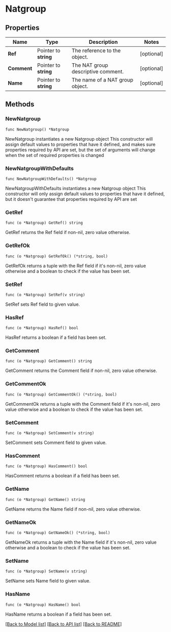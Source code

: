 # Natgroup

## Properties

Name | Type | Description | Notes
------------ | ------------- | ------------- | -------------
**Ref** | Pointer to **string** | The reference to the object. | [optional] 
**Comment** | Pointer to **string** | The NAT group descriptive comment. | [optional] 
**Name** | Pointer to **string** | The name of a NAT group object. | [optional] 

## Methods

### NewNatgroup

`func NewNatgroup() *Natgroup`

NewNatgroup instantiates a new Natgroup object
This constructor will assign default values to properties that have it defined,
and makes sure properties required by API are set, but the set of arguments
will change when the set of required properties is changed

### NewNatgroupWithDefaults

`func NewNatgroupWithDefaults() *Natgroup`

NewNatgroupWithDefaults instantiates a new Natgroup object
This constructor will only assign default values to properties that have it defined,
but it doesn't guarantee that properties required by API are set

### GetRef

`func (o *Natgroup) GetRef() string`

GetRef returns the Ref field if non-nil, zero value otherwise.

### GetRefOk

`func (o *Natgroup) GetRefOk() (*string, bool)`

GetRefOk returns a tuple with the Ref field if it's non-nil, zero value otherwise
and a boolean to check if the value has been set.

### SetRef

`func (o *Natgroup) SetRef(v string)`

SetRef sets Ref field to given value.

### HasRef

`func (o *Natgroup) HasRef() bool`

HasRef returns a boolean if a field has been set.

### GetComment

`func (o *Natgroup) GetComment() string`

GetComment returns the Comment field if non-nil, zero value otherwise.

### GetCommentOk

`func (o *Natgroup) GetCommentOk() (*string, bool)`

GetCommentOk returns a tuple with the Comment field if it's non-nil, zero value otherwise
and a boolean to check if the value has been set.

### SetComment

`func (o *Natgroup) SetComment(v string)`

SetComment sets Comment field to given value.

### HasComment

`func (o *Natgroup) HasComment() bool`

HasComment returns a boolean if a field has been set.

### GetName

`func (o *Natgroup) GetName() string`

GetName returns the Name field if non-nil, zero value otherwise.

### GetNameOk

`func (o *Natgroup) GetNameOk() (*string, bool)`

GetNameOk returns a tuple with the Name field if it's non-nil, zero value otherwise
and a boolean to check if the value has been set.

### SetName

`func (o *Natgroup) SetName(v string)`

SetName sets Name field to given value.

### HasName

`func (o *Natgroup) HasName() bool`

HasName returns a boolean if a field has been set.


[[Back to Model list]](../README.md#documentation-for-models) [[Back to API list]](../README.md#documentation-for-api-endpoints) [[Back to README]](../README.md)



